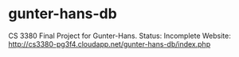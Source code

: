 # gunter-hans-db
CS 3380 Final Project for Gunter-Hans.
Status: Incomplete
Website: http://cs3380-pg3f4.cloudapp.net/gunter-hans-db/index.php
